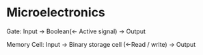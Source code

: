 # Microelectronics
Gate: Input -> Boolean\(<- Active signal\) -> Output

Memory Cell: Input -> Binary storage cell \(<-Read / write\) -> Output

